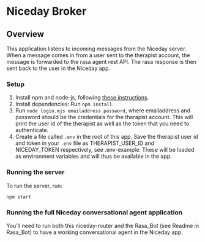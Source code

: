 # Niceday Broker

## Overview
This application listens to incoming messages from the Niceday server.
When a message comes in from a user sent to the therapist account, 
the message is forwarded to the rasa agent rest API. 
The rasa response is then sent back to the user in the Niceday app. 

### Setup
1. Install npm and node-js, following [these instructions](https://www.npmjs.com/get-npm).
2. Install dependencies: Run `npm install`.
3. Run `node login.mjs emailaddress password`, 
where emailaddress and password should be the credentials for the therapist account. 
This will print the user id of the therapist as well as the token that you need to authenticate.
4. Create a file called `.env` in the root of this app.
Save the therapist user id and token in your `.env` file as THERAPIST_USER_ID and NICEDAY_TOKEN respectively,
see .env-example. These will be loaded as environment variables and will thus be available in the app.

### Running the server
To run the server, run:
```
npm start
```

### Running the full Niceday conversational agent application
You'll need to run both this niceday-router and the Rasa_Bot 
(see Readme in Rasa_Bot) to have a working conversational agent in the
Niceday app.